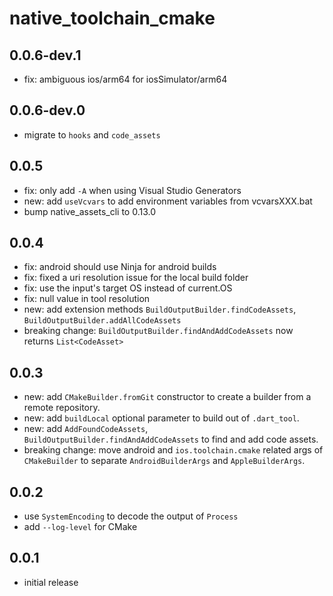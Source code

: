 # native_toolchain_cmake

## 0.0.6-dev.1

- fix: ambiguous ios/arm64 for iosSimulator/arm64

## 0.0.6-dev.0

- migrate to `hooks` and `code_assets`

## 0.0.5

- fix: only add `-A` when using Visual Studio Generators
- new: add `useVcvars` to add environment variables from vcvarsXXX.bat
- bump native_assets_cli to 0.13.0

## 0.0.4

- fix: android should use Ninja for android builds
- fix: fixed a uri resolution issue for the local build folder
- fix: use the input's target OS instead of current.OS
- fix: null value in tool resolution
- new: add extension methods `BuildOutputBuilder.findCodeAssets`, `BuildOutputBuilder.addAllCodeAssets`
- breaking change: `BuildOutputBuilder.findAndAddCodeAssets` now returns `List<CodeAsset>`

## 0.0.3

- new: add `CMakeBuilder.fromGit` constructor to create a builder from a remote repository.
- new: add `buildLocal` optional parameter to build out of `.dart_tool`.
- new: add `AddFoundCodeAssets`, `BuildOutputBuilder.findAndAddCodeAssets` to find and add code assets.
- breaking change: move android and `ios.toolchain.cmake` related args of `CMakeBuilder` to separate `AndroidBuilderArgs` and `AppleBuilderArgs`.

## 0.0.2

- use `SystemEncoding` to decode the output of `Process`
- add `--log-level` for CMake

## 0.0.1

- initial release
